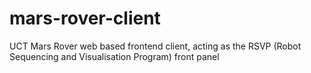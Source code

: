 # mars-rover-client
UCT Mars Rover web based frontend client, acting as the RSVP (Robot Sequencing and Visualisation Program) front panel
